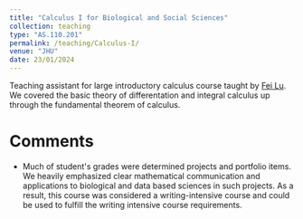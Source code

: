 ```yaml
---
title: "Calculus I for Biological and Social Sciences"
collection: teaching
type: "AS.110.201"
permalink: /teaching/Calculus-I/
venue: "JHU"
date: 23/01/2024
---
```


Teaching assistant for large introductory calculus course taught by [Fei Lu](https://math.jhu.edu/~feilu/). We covered the basic theory of differentation and integral calculus up through the fundamental theorem of calculus. 

Comments
======
* Much of student's grades were determined projects and portfolio items. We heavily emphasized clear mathematical communication and applications to biological and data based sciences in such projects. As a result, this course was considered a writing-intensive course and could be used to fulfill the writing intensive course requirements. 
